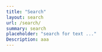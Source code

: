 ```yaml
---
title: "Search"
layout: search
url: /search/
summary: search
placeholder: "search for text ..."
Description: aaa
---
```


